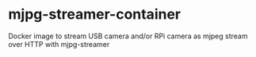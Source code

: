 # mjpg-streamer-container
Docker image to stream USB camera and/or RPi camera as mjpeg stream over HTTP with mjpg-streamer
